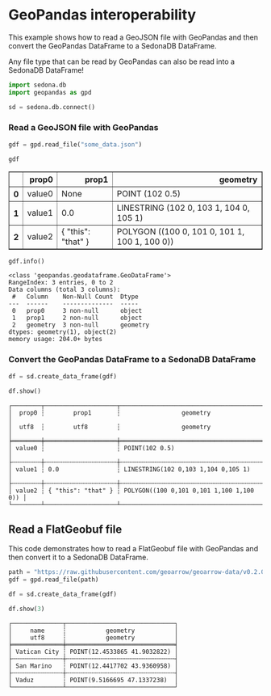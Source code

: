 <!---
  Licensed to the Apache Software Foundation (ASF) under one
  or more contributor license agreements.  See the NOTICE file
  distributed with this work for additional information
  regarding copyright ownership.  The ASF licenses this file
  to you under the Apache License, Version 2.0 (the
  "License"); you may not use this file except in compliance
  with the License.  You may obtain a copy of the License at

    http://www.apache.org/licenses/LICENSE-2.0

  Unless required by applicable law or agreed to in writing,
  software distributed under the License is distributed on an
  "AS IS" BASIS, WITHOUT WARRANTIES OR CONDITIONS OF ANY
  KIND, either express or implied.  See the License for the
  specific language governing permissions and limitations
  under the License.
-->

# GeoPandas interoperability

This example shows how to read a GeoJSON file with GeoPandas and then convert the GeoPandas DataFrame to a SedonaDB DataFrame.

Any file type that can be read by GeoPandas can also be read into a SedonaDB DataFrame!


```python
import sedona.db
import geopandas as gpd

sd = sedona.db.connect()
```

### Read a GeoJSON file with GeoPandas


```python
gdf = gpd.read_file("some_data.json")
```


```python
gdf
```




<div>
<style scoped>
    .dataframe tbody tr th:only-of-type {
        vertical-align: middle;
    }

    .dataframe tbody tr th {
        vertical-align: top;
    }

    .dataframe thead th {
        text-align: right;
    }
</style>
<table border="1" class="dataframe">
  <thead>
    <tr style="text-align: right;">
      <th></th>
      <th>prop0</th>
      <th>prop1</th>
      <th>geometry</th>
    </tr>
  </thead>
  <tbody>
    <tr>
      <th>0</th>
      <td>value0</td>
      <td>None</td>
      <td>POINT (102 0.5)</td>
    </tr>
    <tr>
      <th>1</th>
      <td>value1</td>
      <td>0.0</td>
      <td>LINESTRING (102 0, 103 1, 104 0, 105 1)</td>
    </tr>
    <tr>
      <th>2</th>
      <td>value2</td>
      <td>{ "this": "that" }</td>
      <td>POLYGON ((100 0, 101 0, 101 1, 100 1, 100 0))</td>
    </tr>
  </tbody>
</table>
</div>




```python
gdf.info()
```

    <class 'geopandas.geodataframe.GeoDataFrame'>
    RangeIndex: 3 entries, 0 to 2
    Data columns (total 3 columns):
     #   Column    Non-Null Count  Dtype
    ---  ------    --------------  -----
     0   prop0     3 non-null      object
     1   prop1     2 non-null      object
     2   geometry  3 non-null      geometry
    dtypes: geometry(1), object(2)
    memory usage: 204.0+ bytes


### Convert the GeoPandas DataFrame to a SedonaDB DataFrame


```python
df = sd.create_data_frame(gdf)
```


```python
df.show()
```

    ┌────────┬────────────────────┬──────────────────────────────────────────┐
    │  prop0 ┆        prop1       ┆                 geometry                 │
    │  utf8  ┆        utf8        ┆                 geometry                 │
    ╞════════╪════════════════════╪══════════════════════════════════════════╡
    │ value0 ┆                    ┆ POINT(102 0.5)                           │
    ├╌╌╌╌╌╌╌╌┼╌╌╌╌╌╌╌╌╌╌╌╌╌╌╌╌╌╌╌╌┼╌╌╌╌╌╌╌╌╌╌╌╌╌╌╌╌╌╌╌╌╌╌╌╌╌╌╌╌╌╌╌╌╌╌╌╌╌╌╌╌╌╌┤
    │ value1 ┆ 0.0                ┆ LINESTRING(102 0,103 1,104 0,105 1)      │
    ├╌╌╌╌╌╌╌╌┼╌╌╌╌╌╌╌╌╌╌╌╌╌╌╌╌╌╌╌╌┼╌╌╌╌╌╌╌╌╌╌╌╌╌╌╌╌╌╌╌╌╌╌╌╌╌╌╌╌╌╌╌╌╌╌╌╌╌╌╌╌╌╌┤
    │ value2 ┆ { "this": "that" } ┆ POLYGON((100 0,101 0,101 1,100 1,100 0)) │
    └────────┴────────────────────┴──────────────────────────────────────────┘


## Read a FlatGeobuf file

This code demonstrates how to read a FlatGeobuf file with GeoPandas and then convert it to a SedonaDB DataFrame.


```python
path = "https://raw.githubusercontent.com/geoarrow/geoarrow-data/v0.2.0/natural-earth/files/natural-earth_cities.fgb"
gdf = gpd.read_file(path)
```


```python
df = sd.create_data_frame(gdf)
```


```python
df.show(3)
```

    ┌──────────────┬──────────────────────────────┐
    │     name     ┆           geometry           │
    │     utf8     ┆           geometry           │
    ╞══════════════╪══════════════════════════════╡
    │ Vatican City ┆ POINT(12.4533865 41.9032822) │
    ├╌╌╌╌╌╌╌╌╌╌╌╌╌╌┼╌╌╌╌╌╌╌╌╌╌╌╌╌╌╌╌╌╌╌╌╌╌╌╌╌╌╌╌╌╌┤
    │ San Marino   ┆ POINT(12.4417702 43.9360958) │
    ├╌╌╌╌╌╌╌╌╌╌╌╌╌╌┼╌╌╌╌╌╌╌╌╌╌╌╌╌╌╌╌╌╌╌╌╌╌╌╌╌╌╌╌╌╌┤
    │ Vaduz        ┆ POINT(9.5166695 47.1337238)  │
    └──────────────┴──────────────────────────────┘
